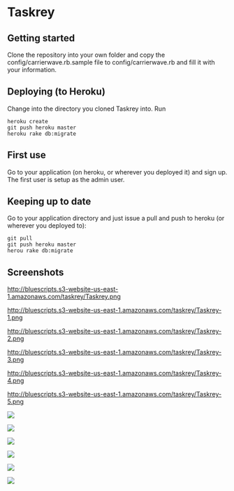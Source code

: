 # Taskrey 
## Getting started
Clone the repository into your own folder and copy the config/carrierwave.rb.sample file to config/carrierwave.rb and fill it with your information. 

## Deploying (to Heroku)
Change into the directory you cloned Taskrey into. Run
  
    heroku create
    git push heroku master
    heroku rake db:migrate

## First use
Go to your application (on heroku, or wherever you deployed it) and sign up. The first user is setup as the admin user.

## Keeping up to date
Go to your application directory and just issue a pull and push to heroku (or wherever you deployed to):

    git pull
    git push heroku master
    herou rake db:migrate


## Screenshots
http://bluescripts.s3-website-us-east-1.amazonaws.com/taskrey/Taskrey.png

http://bluescripts.s3-website-us-east-1.amazonaws.com/taskrey/Taskrey-1.png

http://bluescripts.s3-website-us-east-1.amazonaws.com/taskrey/Taskrey-2.png

http://bluescripts.s3-website-us-east-1.amazonaws.com/taskrey/Taskrey-3.png

http://bluescripts.s3-website-us-east-1.amazonaws.com/taskrey/Taskrey-4.png

http://bluescripts.s3-website-us-east-1.amazonaws.com/taskrey/Taskrey-5.png

![](http://bluescripts.s3-website-us-east-1.amazonaws.com/taskrey/Taskrey.png)

![](http://bluescripts.s3-website-us-east-1.amazonaws.com/taskrey/Taskrey-1.png)

![](http://bluescripts.s3-website-us-east-1.amazonaws.com/taskrey/Taskrey-2.png)

![](http://bluescripts.s3-website-us-east-1.amazonaws.com/taskrey/Taskrey-3.png)

![](http://bluescripts.s3-website-us-east-1.amazonaws.com/taskrey/Taskrey-4.png)

![](http://bluescripts.s3-website-us-east-1.amazonaws.com/taskrey/Taskrey-5.png)

